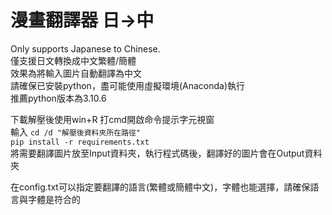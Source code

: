# 漫畫翻譯器 日->中
 Only supports Japanese to Chinese.  
僅支援日文轉換成中文繁體/簡體  
效果為將輸入圖片自動翻譯為中文  
請確保已安裝python，盡可能使用虛擬環境(Anaconda)執行  
推薦python版本為3.10.6  

下載解壓後使用win+R 打cmd開啟命令提示字元視窗  
輸入 `cd /d "解壓後資料夾所在路徑"`  
`pip install -r requirements.txt `  
將需要翻譯圖片放至Input資料夾，執行程式碼後，翻譯好的圖片會在Output資料夾  

在config.txt可以指定要翻譯的語言(繁體或簡體中文)，字體也能選擇，請確保語言與字體是符合的  
